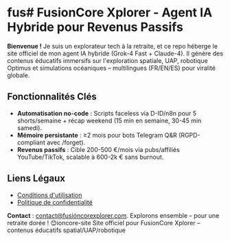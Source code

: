 # fus# FusionCore Xplorer - Agent IA Hybride pour Revenus Passifs

**Bienvenue !** Je suis un explorateur tech à la retraite, et ce repo héberge le site officiel de mon agent IA hybride (Grok-4 Fast + Claude-4). Il génère des contenus éducatifs immersifs sur l'exploration spatiale, UAP, robotique Optimus et simulations océaniques – multilingues (FR/EN/ES) pour viralité globale.

## Fonctionnalités Clés
- **Automatisation no-code** : Scripts faceless via D-ID/n8n pour 5 shorts/semaine + récap weekend (15 min en semaine, 30-45 min samedi).
- **Mémoire persistante** : ≥2 mois pour bots Telegram Q&R (RGPD-compliant avec /forget).
- **Revenus passifs** : Cible 200-500 €/mois via pubs/affiliés YouTube/TikTok, scalable à 600-2k € sans burnout.

## Liens Légaux
- [Conditions d'utilisation](tos.html)
- [Politique de confidentialité](privacy.html)

**Contact** : contact@fusióncorexplorer.com. Explorons ensemble – pour une retraite dorée ! 😊ioncore-site
Site officiel pour FusionCore Xplorer – contenus éducatifs spatial/UAP/robotique
